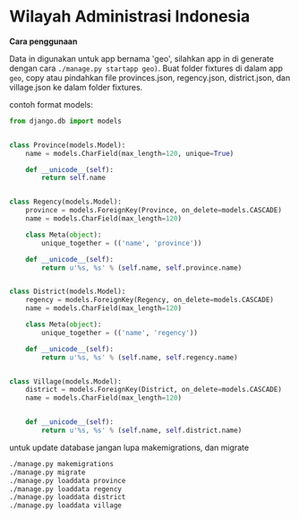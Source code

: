 # Wilayah Administrasi Indonesia

**Cara penggunaan**

Data in digunakan untuk app bernama 'geo', silahkan app in di generate dengan cara ```./manage.py startapp geo)```.
Buat folder fixtures di dalam app `geo`, copy atau pindahkan file provinces.json, regency.json, district.json, dan village.json ke dalam folder fixtures.

contoh format models:
```python
from django.db import models


class Province(models.Model):
    name = models.CharField(max_length=120, unique=True)

    def __unicode__(self):
        return self.name


class Regency(models.Model):
    province = models.ForeignKey(Province, on_delete=models.CASCADE)
    name = models.CharField(max_length=120)

    class Meta(object):
        unique_together = (('name', 'province'))

    def __unicode__(self):
        return u'%s, %s' % (self.name, self.province.name)


class District(models.Model):
    regency = models.ForeignKey(Regency, on_delete=models.CASCADE)
    name = models.CharField(max_length=120)

    class Meta(object):
        unique_together = (('name', 'regency'))

    def __unicode__(self):
        return u'%s, %s' % (self.name, self.regency.name)


class Village(models.Model):
    district = models.ForeignKey(District, on_delete=models.CASCADE)
    name = models.CharField(max_length=120)


    def __unicode__(self):
        return u'%s, %s' % (self.name, self.district.name)

```

untuk update database jangan lupa makemigrations, dan migrate
```bash
./manage.py makemigrations
./manage.py migrate
./manage.py loaddata province
./manage.py loaddata regency
./manage.py loaddata district
./manage.py loaddata village
```
